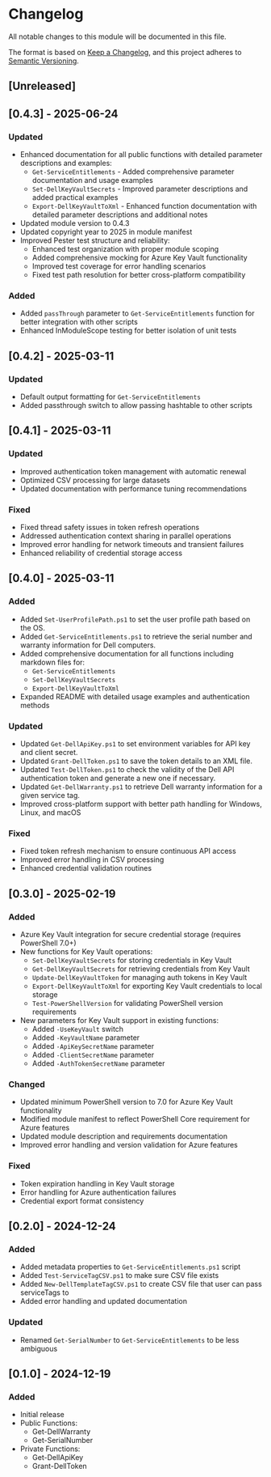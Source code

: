 # Changelog
All notable changes to this module will be documented in this file.

The format is based on [Keep a Changelog](https://keepachangelog.com/en/1.0.0/),
and this project adheres to [Semantic Versioning](https://semver.org/spec/v2.0.0.html).

## [Unreleased]

## [0.4.3] - 2025-06-24

### Updated
- Enhanced documentation for all public functions with detailed parameter descriptions and examples:
  - `Get-ServiceEntitlements` - Added comprehensive parameter documentation and usage examples
  - `Set-DellKeyVaultSecrets` - Improved parameter descriptions and added practical examples
  - `Export-DellKeyVaultToXml` - Enhanced function documentation with detailed parameter descriptions and additional notes
- Updated module version to 0.4.3
- Updated copyright year to 2025 in module manifest
- Improved Pester test structure and reliability:
  - Enhanced test organization with proper module scoping
  - Added comprehensive mocking for Azure Key Vault functionality
  - Improved test coverage for error handling scenarios
  - Fixed test path resolution for better cross-platform compatibility

### Added
- Added `passThrough` parameter to `Get-ServiceEntitlements` function for better integration with other scripts
- Enhanced InModuleScope testing for better isolation of unit tests

## [0.4.2] - 2025-03-11

### Updated
- Default output formatting for `Get-ServiceEntitlements`
- Added passthrough switch to allow passing hashtable to other scripts

## [0.4.1] - 2025-03-11
### Updated
- Improved authentication token management with automatic renewal
- Optimized CSV processing for large datasets
- Updated documentation with performance tuning recommendations

### Fixed
- Fixed thread safety issues in token refresh operations
- Addressed authentication context sharing in parallel operations
- Improved error handling for network timeouts and transient failures
- Enhanced reliability of credential storage access

## [0.4.0] - 2025-03-11
### Added
- Added `Set-UserProfilePath.ps1` to set the user profile path based on the OS.
- Added `Get-ServiceEntitlements.ps1` to retrieve the serial number and warranty information for Dell computers.
- Added comprehensive documentation for all functions including markdown files for:
  - `Get-ServiceEntitlements`
  - `Set-DellKeyVaultSecrets` 
  - `Export-DellKeyVaultToXml`
- Expanded README with detailed usage examples and authentication methods

### Updated
- Updated `Get-DellApiKey.ps1` to set environment variables for API key and client secret.
- Updated `Grant-DellToken.ps1` to save the token details to an XML file.
- Updated `Test-DellToken.ps1` to check the validity of the Dell API authentication token and generate a new one if necessary.
- Updated `Get-DellWarranty.ps1` to retrieve Dell warranty information for a given service tag.
- Improved cross-platform support with better path handling for Windows, Linux, and macOS

### Fixed
- Fixed token refresh mechanism to ensure continuous API access
- Improved error handling in CSV processing
- Enhanced credential validation routines

## [0.3.0] - 2025-02-19
### Added
- Azure Key Vault integration for secure credential storage (requires PowerShell 7.0+)
- New functions for Key Vault operations:
  - `Set-DellKeyVaultSecrets` for storing credentials in Key Vault
  - `Get-DellKeyVaultSecrets` for retrieving credentials from Key Vault
  - `Update-DellKeyVaultToken` for managing auth tokens in Key Vault
  - `Export-DellKeyVaultToXml` for exporting Key Vault credentials to local storage
  - `Test-PowerShellVersion` for validating PowerShell version requirements
- New parameters for Key Vault support in existing functions:
  - Added `-UseKeyVault` switch
  - Added `-KeyVaultName` parameter
  - Added `-ApiKeySecretName` parameter
  - Added `-ClientSecretName` parameter
  - Added `-AuthTokenSecretName` parameter

### Changed
- Updated minimum PowerShell version to 7.0 for Azure Key Vault functionality
- Modified module manifest to reflect PowerShell Core requirement for Azure features
- Updated module description and requirements documentation
- Improved error handling and version validation for Azure features

### Fixed
- Token expiration handling in Key Vault storage
- Error handling for Azure authentication failures
- Credential export format consistency

## [0.2.0] - 2024-12-24
### Added 
- Added metadata properties to `Get-ServiceEntitlements.ps1` script
- Added `Test-ServiceTagCSV.ps1` to make sure CSV file exists
- Added `New-DellTemplateTagCSV.ps1` to create CSV file that user can pass serviceTags to
- Added error handling and updated documentation

### Updated
- Renamed `Get-SerialNumber` to `Get-ServiceEntitlements` to be less ambiguous

## [0.1.0] - 2024-12-19
### Added
- Initial release
- Public Functions:
  - Get-DellWarranty
  - Get-SerialNumber
- Private Functions:
  - Get-DellApiKey
  - Grant-DellToken